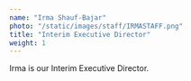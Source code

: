 ```yaml
---
name: "Irma Shauf-Bajar"
photo: "/static/images/staff/IRMASTAFF.png"
title: "Interim Executive Director"
weight: 1
---
```

Irma is our Interim Executive Director.
